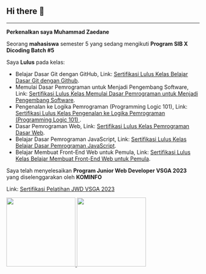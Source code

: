 ## Hi there 👋

<hr>

**Perkenalkan saya Muhammad Zaedane**

Seorang **mahasiswa** semester 5 yang sedang mengikuti **Program SIB X Dicoding Batch #5**

Saya **Lulus** pada kelas:
  - Belajar Dasar Git dengan GitHub, Link: [Sertifikasi Lulus Kelas Belajar Dasar Git dengan Github](https://www.dicoding.com/certificates/MRZMQ1NQKPYQ).
  - Memulai Dasar Pemrograman untuk Menjadi Pengembang Software, Link: [Sertifikasi Lulus Kelas Memulai Dasar Pemrograman untuk Menjadi Pengembang Software](https://www.dicoding.com/dicodingassets/coursecertificate/2c9d7520eeb1962f3fdf8ee4fb8c6ccd2e1739e3/view).
  - Pengenalan ke Logika Pemrograman (Programming Logic 101), Link: [Sertifikasi Lulus Kelas Pengenalan ke Logika Pemrograman (Programming Logic 101)
](https://www.dicoding.com/certificates/4EXGNLWKGZRL).
  - Dasar Pemrograman Web, Link: [Sertifikasi Lulus Kelas Pemrograman Dasar Web](https://www.dicoding.com/certificates/1RXY65RJKZVM).
  - Belajar Dasar Pemrograman JavaScript, Link: [Sertifikasi Lulus Kelas Belajar Dasar Pemrograman JavaScript](https://www.dicoding.com/certificates/NVP78Y7JGXR0).
  - Belajar Membuat Front-End Web untuk Pemula, Link: [Sertifikasi Lulus Kelas Belajar Membuat Front-End Web untuk Pemula](https://www.dicoding.com/certificates/NVP78G23VXR0).

Saya telah menyelesaikan **Program Junior Web Developer VSGA 2023** yang diselenggarakan oleh **KOMINFO**

Link: [Sertifikasi Pelatihan JWD VSGA 2023](https://drive.google.com/file/d/1sETfikw33yfC9GR-LW_nDdSUI8L50Fw1/view?usp=drive_link)

<p align="left">
<a href="https://github.com/kerandamonyet">
  <img height="180em" src="https://github-readme-stats-eight-theta.vercel.app/api?username=kerandamonyet&show_icons=true&theme=algolia&include_all_commits=true&count_private=true"/>
  <img height="180em" src="https://github-readme-stats-eight-theta.vercel.app/api/top-langs/?username=kerandamonyet&layout=compact&langs_count=8&theme=algolia"/>
</a>
</p>
